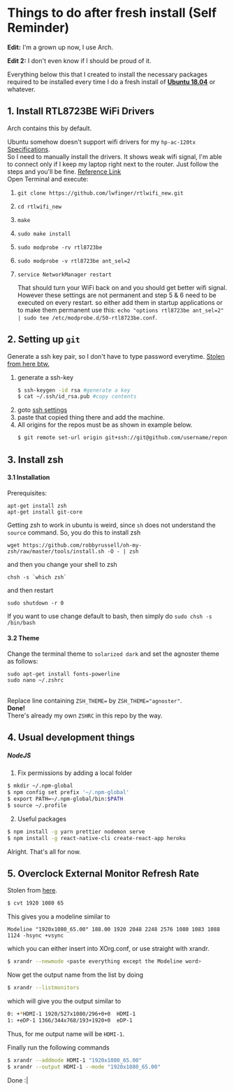# Things to do after fresh install (Self Reminder)

<b>Edit:</b> I'm a grown up now, I use Arch.

<b>Edit 2:</b> I don't even know if I should be proud of it.

Everything below this that I created to install the necessary packages required to be installed every time I do a fresh install of [**Ubuntu 18.04**](releases.ubuntu.com/18.04/) or whatever.

## 1. Install RTL8723BE WiFi Drivers

Arch contains this by default.

Ubuntu somehow doesn't support wifi drivers for my `hp-ac-120tx` [Specifications](https://support.hp.com/in-en/document/c04779465).<br/>
So I need to manually install the drivers. It shows weak wifi signal, I'm able to connect only if I keep my laptop right next to the router. Just follow the steps and you'll be fine. [Reference Link](https://connectwww.com/how-to-solve-realtek-rtl8723be-weak-wifi-signal-problem-in-ubuntu/4625/) <br>
Open Terminal and execute:

1. `git clone https://github.com/lwfinger/rtlwifi_new.git`
2. `cd rtlwifi_new`
3. `make`
4. `sudo make install`
5. `sudo modprobe -rv rtl8723be`
6. `sudo modprobe -v rtl8723be ant_sel=2`
7. `service NetworkManager restart`

   That should turn your WiFi back on and you should get better wifi signal. However these settings are not permanent and step 5 & 6 need to be executed on every restart. so either add them in startup applications or to make them permanent use this: `echo "options rtl8723be ant_sel=2" | sudo tee /etc/modprobe.d/50-rtl8723be.conf`.

## 2. Setting up `git`

Generate a ssh key pair, so I don't have to type password everytime.
[Stolen from here btw.](https://stackoverflow.com/questions/8588768/how-do-i-avoid-the-specification-of-the-username-and-password-at-every-git-push)

1. generate a ssh-key
   ```sh
   $ ssh-keygen -id rsa #generate a key
   $ cat ~/.ssh/id_rsa.pub #copy contents
   ```
2. goto [ssh settings](https://github.com/settings/ssh)
3. paste that copied thing there and add the machine.
4. All origins for the repos must be as shown in example below.
   ```sh
   $ git remote set-url origin git+ssh://git@github.com/username/reponame.git
   ```

## 3. Install zsh

#### 3.1 Installation

Prerequisites:

```
apt-get install zsh
apt-get install git-core
```

Getting zsh to work in ubuntu is weird, since `sh` does not understand the `source` command. So, you do this to install zsh

    wget https://github.com/robbyrussell/oh-my-zsh/raw/master/tools/install.sh -O - | zsh

and then you change your shell to zsh

    chsh -s `which zsh`

and then restart

    sudo shutdown -r 0

If you want to use change default to bash, then simply do
`sudo chsh -s /bin/bash`

#### 3.2 Theme

Change the terminal theme to `solarized dark` and set the agnoster theme as follows:

```
sudo apt-get install fonts-powerline
sudo nano ~/.zshrc
```

<br> Replace line containing `ZSH_THEME=` by `ZSH_THEME="agnoster"`.<br> **Done!**<br>
There's already my own `ZSHRC` in this repo by the way.

## 4. Usual development things

##### NodeJS

1. Fix permissions by adding a local folder

```sh
$ mkdir ~/.npm-global
$ npm config set prefix '~/.npm-global'
$ export PATH=~/.npm-global/bin:$PATH
$ source ~/.profile
```

2. Useful packages

```sh
$ npm install -g yarn prettier nodemon serve
$ npm install -g react-native-cli create-react-app heroku
```

Alright. That's all for now.

## 5. Overclock External Monitor Refresh Rate

Stolen from [here](https://www.reddit.com/r/linux_gaming/comments/608k5d/overclocking_monitor/df4dvbp?utm_source=share&utm_medium=web2x).

```sh
$ cvt 1920 1080 65
```

This gives you a modeline similar to

`Modeline "1920x1080_65.00" 188.00 1920 2048 2248 2576 1080 1083 1088 1124 -hsync +vsync`

which you can either insert into XOrg.conf, or use straight with xrandr.

```sh
$ xrandr --newmode <paste everything except the Modeline word>
```

Now get the output name from the list by doing

```sh
$ xrandr --listmonitors
```

which will give you the output similar to

```sh
0: +*HDMI-1 1920/527x1080/296+0+0  HDMI-1
1: +eDP-1 1366/344x768/193+1920+0  eDP-1
```

Thus, for me output name will be `HDMI-1`.

Finally run the following commands

```sh
$ xrandr --addmode HDMI-1 "1920x1080_65.00"
$ xrandr --output HDMI-1 --mode "1920x1080_65.00"
```

Done :|
